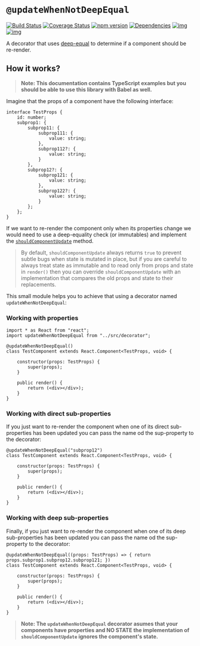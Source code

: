 # `@updateWhenNotDeepEqual`

[![Build Status](https://secure.travis-ci.org/remojansen/react-deep-equal-update.svg?branch=master)](https://travis-ci.org/remojansen/react-deep-equal-update)
[![Coverage Status](https://coveralls.io/repos/github/remojansen/react-deep-equal-update/badge.svg?branch=master)](https://coveralls.io/github/remojansen/react-deep-equal-update?branch=master)
[![npm version](https://badge.fury.io/js/react-deep-equal-update.svg)](http://badge.fury.io/js/react-deep-equal-update)
[![Dependencies](https://david-dm.org/remojansen/react-deep-equal-update.svg)](https://david-dm.org/remojansen/react-deep-equal-update#info=dependencies)
[![img](https://david-dm.org/remojansen/react-deep-equal-update/dev-status.svg)](https://david-dm.org/remojansen/react-deep-equal-update/#info=devDependencies)
[![img](https://david-dm.org/remojansen/react-deep-equal-update/peer-status.svg)](https://david-dm.org/remojansen/react-deep-equal-update/#info=peerDependenciess)

A decorator that uses [deep-equal](https://www.npmjs.com/package/deep-equal) 
to determine if a component should be re-render.

## How it works?
> **Note: This documentation contains TypeScript examples but you 
should be able to use this library with Babel as well.**

Imagine that the props of a component have the following interface:

```
interface TestProps {
    id: number;
    subprop1: {
        subprop11: {
            subprop111: {
                value: string;
            },
            subprop112?: {
                value: string;
            }
        },
        subprop12?: {
            subprop121: {
                value: string;
            },
            subprop122?: {
                value: string;
            }
        };
    };
}
```

If we want to re-render the component only when its properties
change we would need to use a deep-equality check (or immutables) 
and implement the [`shouldComponentUpdate`](http://bit.ly/1QnAYEH) 
method.

> By default, `shouldComponentUpdate` always returns `true` to prevent 
subtle bugs when state is mutated in place, but if you are careful 
to always treat state as immutable and to read only from props and
state in `render()` then you can override `shouldComponentUpdate` with 
an implementation that compares the old props and state to their 
replacements.

This small module helps you to achieve that using a decorator named
`updateWhenNotDeepEqual`:

### Working with properties
```
import * as React from "react";
import updateWhenNotDeepEqual from "../src/decorator";

@updateWhenNotDeepEqual()
class TestComponent extends React.Component<TestProps, void> {

    constructor(props: TestProps) {
        super(props);
    }

    public render() {
        return (<div></div>);
    }
}
```
### Working with direct sub-properties
If you just want to re-render the component when one of its direct sub-properties
has been updated you can pass the name od the sup-property to the decorator:

```
@updateWhenNotDeepEqual("subprop12")
class TestComponent extends React.Component<TestProps, void> {

    constructor(props: TestProps) {
        super(props);
    }

    public render() {
        return (<div></div>);
    }
}
```

### Working with deep sub-properties
Finally, if you just want to re-render the component when one of its deep
sub-properties has been updated you can pass the name od the sup-property 
to the decorator:
```
@updateWhenNotDeepEqual((props: TestProps) => { return props.subprop1.subprop12.subprop121; })
class TestComponent extends React.Component<TestProps, void> {

    constructor(props: TestProps) {
        super(props);
    }

    public render() {
        return (<div></div>);
    }
}
```

> **Note: The `updateWhenNotDeepEqual` decorator asumes that your components have properties 
and NO STATE the implementation of `shouldComponentUpdate` ignores the component's state.**
